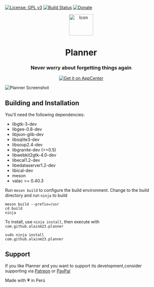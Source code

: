 [![License: GPL v3](https://img.shields.io/badge/License-GPL%20v3-blue.svg)](https://github.com/alainm23/planner/blob/master/LICENSE)
[![Build Status](https://travis-ci.com/alainm23/planner.svg?branch=master)](https://travis-ci.com/alainm23/planner)
[![Donate](https://img.shields.io/badge/PayPal-Donate-gray.svg?style=flat&logo=paypal&colorA=0071bb&logoColor=fff)](https://www.paypal.me/alainm23)

<div align="center">
  <span align="center"> <img width="80" height="70" class="center" src="https://github.com/alainm23/planner/blob/master/data/icons/128/com.github.alainm23.planner.svg" alt="Icon"></span>
  <h1 align="center">Planner</h1>
  <h3 align="center">Never worry about forgetting things again</h3>

  <a href="https://appcenter.elementary.io/com.github.alainm23.planner"><img src="https://appcenter.elementary.io/badge.svg?new" alt="Get it on AppCenter" /></a>
</div>

![Planner Screenshot](https://github.com/alainm23/planner/raw/master/data/screenshot/screenshot-01.png)

## Building and Installation

You'll need the following dependencies:

* libgtk-3-dev
* libgee-0.8-dev
* libjson-glib-dev
* libsqlite3-dev
* libsoup2.4-dev
* libgranite-dev (>=0.5)
* libwebkit2gtk-4.0-dev
* libecal1.2-dev
* libedataserver1.2-dev
* libical-dev
* meson
* valac >= 0.40.3

Run `meson build` to configure the build environment. Change to the build directory and run `ninja` to build

    meson build --prefix=/usr
    cd build
    ninja

To install, use `ninja install`, then execute with `com.github.alainm23.planner`

    sudo ninja install
    com.github.alainm23.planner

## Support
If you like Planner and you want to support its development,consider supporting via [Patreon](https://www.patreon.com/alainm23) or [PayPal](https://www.paypal.me/alainm23)

Made with 💗 in Perú

